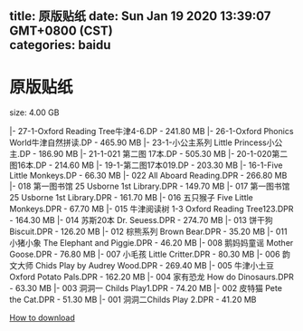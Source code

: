 
title: 原版贴纸
date: Sun Jan 19 2020 13:39:07 GMT+0800 (CST)    
categories: baidu
---

# 原版贴纸
size: 4.00 GB
 
 
|- 27-1-Oxford Reading Tree牛津4-6.DP - 241.80 MB
|- 26-1-Oxford Phonics World牛津自然拼读.DP - 465.90 MB
|- 23-1-小公主系列 Little Princess小公主.DP - 186.90 MB
|- 21-1-021 第二图 17本.DP - 505.30 MB
|- 20-1-020第二图16本.DP - 214.60 MB
|- 19-1-第二图17本019.DP - 203.30 MB
|- 16-1-Five Little Monkeys.DP - 66.30 MB
|- 022 All Aboard Reading.DPR - 266.80 MB
|- 018 第一图书馆 25 Usborne 1st Library.DPR - 149.70 MB
|- 017 第一图书馆 25 Usborne 1st Library.DPR - 161.70 MB
|- 016 五只猴子 Five Little Monkeys.DPR - 67.70 MB
|- 015 牛津阅读树 1-3 Oxford Reading Tree123.DPR - 164.30 MB
|- 014 苏斯20本 Dr. Seuess.DPR - 274.70 MB
|- 013 饼干狗 Biscuit.DPR - 126.20 MB
|- 012 棕熊系列 Brown Bear.DPR - 35.20 MB
|- 011 小猪小象 The Elephant and Piggie.DPR - 46.20 MB
|- 008 鹅妈妈童谣 Mother Goose.DPR - 76.80 MB
|- 007 小毛孩 Little Critter.DPR - 80.30 MB
|- 006 韵文大师 Chids Play by Audrey Wood.DPR - 269.40 MB
|- 005 牛津小土豆 Oxford Potato Pals.DPR - 162.20 MB
|- 004 家有恐龙 How do Dinosaurs.DPR - 63.30 MB
|- 003 洞洞一 Childs Play1.DPR - 74.20 MB
|- 002 皮特猫 Pete the Cat.DPR - 51.30 MB
|- 001 洞洞二Childs Play 2.DPR - 41.20 MB

[How to download](https://bpcam.bemobtrk.com/go/2ceec3aa-1ca2-46d6-b9ff-aaa5c184517c?jno=4346)